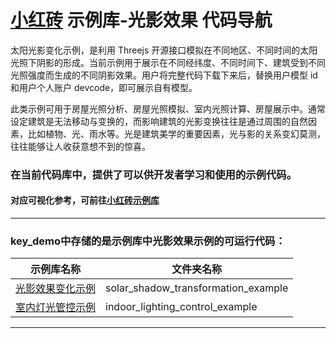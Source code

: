 # [小红砖](www.bos.xyz) 示例库-光影效果 代码导航


太阳光影变化示例，是利用 Threejs 开源接口模拟在不同地区、不同时间的太阳光照下阴影的形成。当前示例用于展示在不同经纬度、不同时间下、建筑受到不同光照强度而生成的不同阴影效果。用户将完整代码下载下来后，替换用户模型 id 和用户个人账户 devcode，即可展示自有模型。

此类示例可用于房屋光照分析、房屋光照模拟、室内光照计算、房屋展示中。通常设定建筑是无法移动与变换的，而影响建筑的光影变换往往是通过周围的自然因素，比如植物、光、雨水等。光是建筑美学的重要因素，光与影的关系变幻莫测，往往能够让人收获意想不到的惊喜。


### 在当前代码库中，提供了可以供开发者学习和使用的示例代码。  
#### 对应可视化参考，可前往[小红砖示例库](https://www.bos.xyz/examples/)

---

### key_demo中存储的是示例库中光影效果示例的可运行代码：

示例库名称 | 文件夹名称 
------------ | ------------- 
[光影效果变化示例](https://xhz-beta.bos.xyz/examples/solar_shadow_transformation_example.html)| solar_shadow_transformation_example 
[室内灯光管控示例](https://xhz-beta.bos.xyz/examples/indoor_lighting_control_example.html) | indoor_lighting_control_example

---

